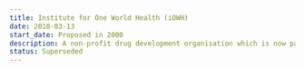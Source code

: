 ```yaml
---
title: Institute for One World Health (iOWH)
date: 2018-03-13
start_date: Proposed in 2000
description: A non-profit drug development organisation which is now part of PATH.
status: Superseded
---
```

